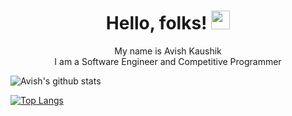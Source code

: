 <h1 align='center'> Hello, folks! <img src="https://raw.githubusercontent.com/MartinHeinz/MartinHeinz/master/wave.gif" width="30px"> </h1>

<p align='center'> My name is Avish Kaushik <br> I am a Software Engineer and Competitive Programmer </p>

![Avish's github stats](https://github-readme-stats.vercel.app/api?username=AvishKaushik&show_icons=true&theme=radical)

[![Top Langs](https://github-readme-stats.vercel.app/api/top-langs/?username=avishkaushik&show_icons=true&theme=radical)](https://github.com/avishkaushik/github-readme-stats)


